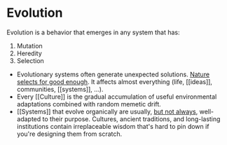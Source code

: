 # Evolution

Evolution is a behavior that emerges in any system that has:

1.  Mutation
2.  Heredity
3.  Selection

- Evolutionary systems often generate unexpected solutions. [Nature selects for good enough](http://gordonbrander.com/pattern/evolution/). It affects almost everything (life, [[ideas]], communities, [[systems]], ...).
- Every [[Culture]] is the gradual accumulation of useful environmental adaptations combined with random memetic drift.
- [[Systems]] that evolve organically are usually, [but not always](https://slatestarcodex.com/2017/03/16/book-review-seeing-like-a-state/), well-adapted to their purpose. Cultures, ancient traditions, and long-lasting institutions contain irreplaceable wisdom that's hard to pin down if you're designing them from scratch.